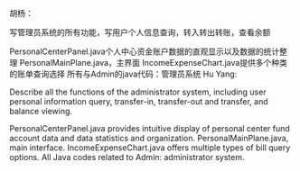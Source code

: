 胡杨：

写管理员系统的所有功能，写用户个人信息查询，转入转出转账，查看余额

PersonalCenterPanel.java个人中心资金账户数据的直观显示以及数据的统计整理
PersonalMainPlane.java，主界面
IncomeExpenseChart.java提供多个种类的账单查询选择
所有与Admin的java代码：管理员系统
Hu Yang:

Describe all the functions of the administrator system, including user personal information query, transfer-in, transfer-out and transfer, and balance viewing.

PersonalCenterPanel.java provides intuitive display of personal center fund account data and data statistics and organization.
PersonalMainPlane.java, main interface.
IncomeExpenseChart.java offers multiple types of bill query options.
All Java codes related to Admin: administrator system.
